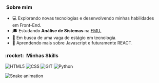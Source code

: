 


<h3>&nbsp;Sobre mim </h3>

- 💻 Explorando novas tecnologias e desenvolvendo minhas habilidades em Front-End.
- 🎓 Estudando **Análise de Sistemas** na <a href="link da sua faculdade">FMU.</a>
- 💼 Em busca de uma vaga de estágio em tecnologia.
- 🌱 Aprendendo mais sobre Javascript e futuramente REACT.

<h3> :rocket: &nbsp;Minhas Skills </h3>

  ![HTML5](https://img.shields.io/badge/HTML5-E34F26?style=for-the-badge&logo=html5&logoColor=white)
  ![CSS](https://img.shields.io/badge/CSS3-1572B6?style=for-the-badge&logo=css3&logoColor=white)
  ![GIT](https://img.shields.io/badge/Git-E34F26?style=for-the-badge&logo=git&logoColor=white)
  ![Python](https://img.shields.io/badge/Python-3776AB?style=for-the-badge&logo=python&logoColor=white)
  
  ![Snake animation](https://github.com/devemdobro/devemdobro/blob/output/github-contribution-grid-snake.svg)




